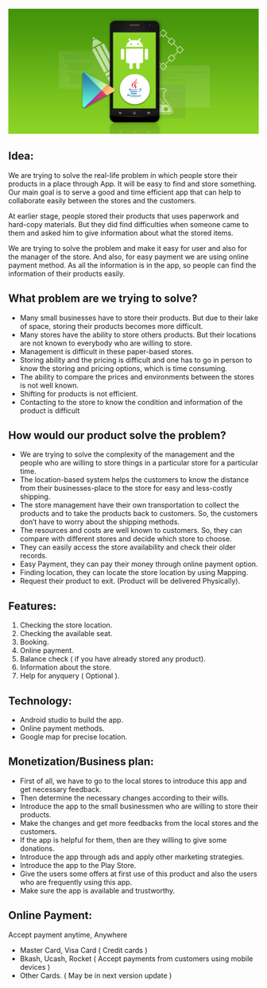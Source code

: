 <p align="center">
<img src="https://github.com/rafattu5har/Application/blob/master/Documentation/Android.jpg">
</p>

## Idea:

 We are trying to solve the real-life problem in which people store their products in a place through App. It will be easy to find and store something. Our main goal is to serve a good and time efficient app that can help to collaborate easily between the stores and the customers.

At earlier stage, people stored their products that uses paperwork and hard-copy materials. But they did find difficulties when someone came to them and asked him to give information about what the stored items.

We are trying to solve the problem and make it easy for user and also for the manager of the store. And also, for easy payment we are using online payment method. As all the information is in the app, so people can find the information of their products easily.


## What problem are we trying to solve?

- Many small businesses have to store their products. But due to their lake of space, storing their products becomes more difficult. 
- Many stores have the ability to store others products. But their locations are not known to everybody who are willing to store.
- Management is difficult in these paper-based stores.
- Storing ability and the pricing is difficult and one has to go in person to know the storing and pricing options, which is time consuming.
- The ability to compare the prices and environments between the stores is not well known.
- Shifting for products is not efficient.
- Contacting to the store to know the condition and information of the product is difficult

## How would our product solve the problem?
- We are trying to solve the complexity of the management and the people who are willing to store things in a particular store for a particular time.
- The location-based system helps the customers to know the distance from their businesses-place to the store for easy and less-costly shipping.
- The store management have their own transportation to collect the products and to take the products back to customers. So, the customers don’t have to worry about the shipping methods.
- The resources and costs are well known to customers. So, they can compare with different stores and decide which store to choose.
- They can easily access the store availability and check their older records.
- Easy Payment, they can pay their money through online payment option.
- Finding location, they can locate the store location by using Mapping.
- Request their product to exit. (Product will be delivered Physically).



## Features:
1. Checking the store location.
2. Checking the available seat.
3.  Booking.
4. Online payment.
5. Balance check ( if you have already stored any product).
6. Information about the store.
7. Help for anyquery ( Optional ).

## Technology:

- Android studio to build the app.
- Online payment methods.
- Google map for precise location.

## Monetization/Business plan:
- First of all, we have to go to the local stores to introduce this app and get necessary feedback.
- Then determine the necessary changes according to their wills.
- Introduce the app to the small businessmen who are willing to store their products.
- Make the changes and get more feedbacks from the local stores and the customers.
- If the app is helpful for them, then are they willing to give some donations.
- Introduce the app through ads and apply other marketing strategies.
- Introduce the app to the Play Store.
- Give the users some offers at first use of this product and also the users who are frequently using this app.
- Make sure the app is available and trustworthy.

## Online Payment:
Accept payment anytime, Anywhere
-  Master Card, Visa Card  ( Credit cards )
- Bkash, Ucash, Rocket ( Accept payments from customers using mobile devices )
- Other Cards. ( May be in next version update )

